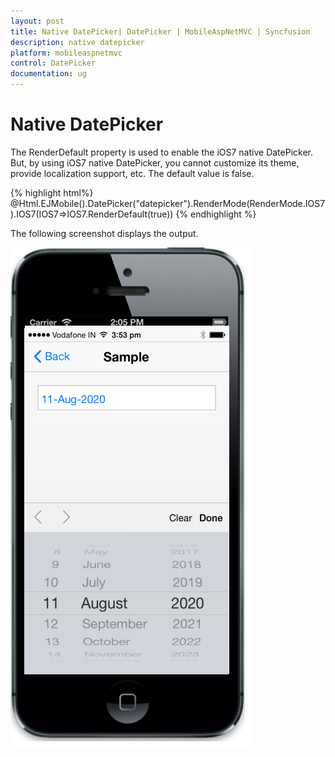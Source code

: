 ```yaml
---
layout: post
title: Native DatePicker| DatePicker | MobileAspNetMVC | Syncfusion
description: native datepicker
platform: mobileaspnetmvc
control: DatePicker
documentation: ug
---
```


# Native DatePicker

The RenderDefault property is used to enable the iOS7 native DatePicker. But, by using iOS7 native DatePicker, you cannot customize its theme, provide localization support, etc. The default value is false.


{% highlight html%}
@Html.EJMobile().DatePicker("datepicker").RenderMode(RenderMode.IOS7).IOS7(IOS7=>IOS7.RenderDefault(true))
{% endhighlight %}


The following screenshot displays the output.

![](Native-DatePicker_images/Native-DatePicker_img1.png)



